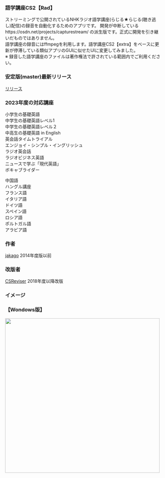 ### 語学講座CS2【Rad】
ストリーミングで公開されているNHKラジオ語学講座(らじる★らじる(聴き逃し)配信)の録音を自動化するためのアプリです。 開発が中断しているhttps://osdn.net/projects/capturestream/  の派生版です。正式に開発を引き継いだものではありません。                            
語学講座の録音にはffmpegを利用します。語学講座CS2【extra】をベースに更新が停滞している類似アプリのGUIに似せたUIに変更してみました。              
※ 録音した語学講座のファイルは著作権法で許されている範囲内でご利用ください。       
   
### 安定版(master)最新リリース  
[リリース](https://github.com/CSReviser/CaptureStream2-Rad/releases)    

                     

### 2023年度の対応講座            
小学生の基礎英語  
中学生の基礎英語レベル1  
中学生の基礎英語レベル２  
中高生の基礎英語 in English  
英会話タイムトライアル   
エンジョイ・シンプル・イングリッシュ        
ラジオ英会話  
ラジオビジネス英語   
ニュースで学ぶ「現代英語」        
ボキャブライダー        

中国語        
ハングル講座        
フランス語        
イタリア語       
ドイツ語       
スペイン語       
ロシア語       
ポルトガル語       
アラビア語       

             
     

### 作者  
[jakago](https://github.com/jakago) 2014年度版以前  
### 改版者  
[CSReviser](https://github.com/CSReviser) 2018年度以降改版    

             
     

### イメージ
### 【Wondows版】                       
<img src="https://github-production-user-asset-6210df.s3.amazonaws.com/46049273/278784620-bf19a62f-7230-451d-9043-e94bc837d1c4.png" width="500">


